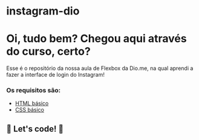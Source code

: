 # instagram-dio

# Oi, tudo bem? Chegou aqui através do curso, certo?

Esse é o repositório da nossa aula de Flexbox da Dio.me, na qual aprendi a fazer a interface de login do Instagram! 

### Os requisitos são:

* [HTML básico](https://www.w3schools.com/html/)
* [CSS básico](https://developer.mozilla.org/pt-BR/docs/Web/CSS)

## 🚀 Let's code! 🚀